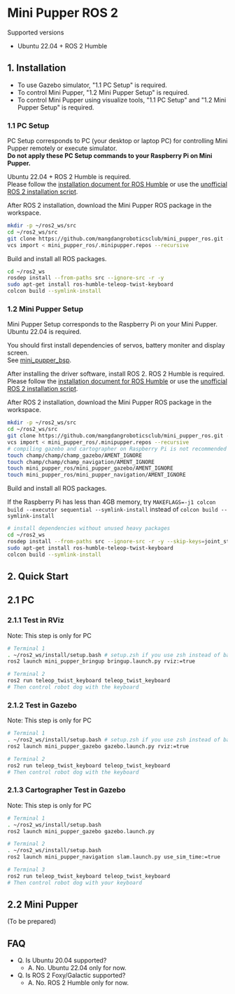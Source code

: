# Mini Pupper ROS 2

Supported versions

* Ubuntu 22.04 + ROS 2 Humble

## 1. Installation

* To use Gazebo simulator, "1.1 PC Setup" is required.
* To control Mini Pupper, "1.2 Mini Pupper Setup" is required.
* To control Mini Pupper using visualize tools, "1.1 PC Setup" and "1.2 Mini Pupper Setup" is required.

### 1.1 PC Setup

PC Setup corresponds to PC (your desktop or laptop PC) for controlling Mini Pupper remotely or execute simulator.  
__Do not apply these PC Setup commands to your Raspberry Pi on Mini Pupper.__

Ubuntu 22.04 + ROS 2 Humble is required.  
Please follow the [installation document for ROS Humble](https://docs.ros.org/en/humble/Installation/Ubuntu-Install-Debians.html) or use the [unofficial ROS 2 installation script](https://github.com/Tiryoh/ros2_setup_scripts_ubuntu).

After ROS 2 installation, download the Mini Pupper ROS package in the workspace.

```sh
mkdir -p ~/ros2_ws/src
cd ~/ros2_ws/src
git clone https://github.com/mangdangroboticsclub/mini_pupper_ros.git -b ros2
vcs import < mini_pupper_ros/.minipupper.repos --recursive
```

Build and install all ROS packages.

```sh
cd ~/ros2_ws
rosdep install --from-paths src --ignore-src -r -y
sudo apt-get install ros-humble-teleop-twist-keyboard
colcon build --symlink-install
```

### 1.2 Mini Pupper Setup

Mini Pupper Setup corresponds to the Raspberry Pi on your Mini Pupper.  
Ubuntu 22.04 is required.

You should first install dependencies of servos, battery moniter and display screen.  
See [mini_pupper_bsp](https://github.com/mangdangroboticsclub/mini_pupper_bsp).

After installing the driver software, install ROS 2. ROS 2 Humble is required.  
Please follow the [installation document for ROS Humble](https://docs.ros.org/en/humble/Installation/Ubuntu-Install-Debians.html) or use the [unofficial ROS 2 installation script](https://github.com/Tiryoh/ros2_setup_scripts_ubuntu).

After ROS 2 installation, download the Mini Pupper ROS package in the workspace.

```sh
mkdir -p ~/ros2_ws/src
cd ~/ros2_ws/src
git clone https://github.com/mangdangroboticsclub/mini_pupper_ros.git -b ros2
vcs import < mini_pupper_ros/.minipupper.repos --recursive
# compiling gazebo and cartographer on Raspberry Pi is not recommended
touch champ/champ/champ_gazebo/AMENT_IGNORE
touch champ/champ/champ_navigation/AMENT_IGNORE
touch mini_pupper_ros/mini_pupper_gazebo/AMENT_IGNORE
touch mini_pupper_ros/mini_pupper_navigation/AMENT_IGNORE
```

Build and install all ROS packages.

If the Raspberry Pi has less than 4GB memory, try `MAKEFLAGS=-j1 colcon build --executor sequential --symlink-install` instead of `colcon build --symlink-install`

```sh
# install dependencies without unused heavy packages
cd ~/ros2_ws
rosdep install --from-paths src --ignore-src -r -y --skip-keys=joint_state_publisher_gui --skip-keys=rviz2 --skip-keys=gazebo_plugins --skip-keys=velodyne_gazebo_plugins
sudo apt-get install ros-humble-teleop-twist-keyboard
colcon build --symlink-install
```

## 2. Quick Start

## 2.1 PC
### 2.1.1 Test in RViz

Note: This step is only for PC

```sh
# Terminal 1
. ~/ros2_ws/install/setup.bash # setup.zsh if you use zsh instead of bash
ros2 launch mini_pupper_bringup bringup.launch.py rviz:=true

# Terminal 2
ros2 run teleop_twist_keyboard teleop_twist_keyboard
# Then control robot dog with the keyboard
```

### 2.1.2 Test in Gazebo

Note: This step is only for PC

```sh
# Terminal 1
. ~/ros2_ws/install/setup.bash # setup.zsh if you use zsh instead of bash
ros2 launch mini_pupper_gazebo gazebo.launch.py rviz:=true

# Terminal 2
ros2 run teleop_twist_keyboard teleop_twist_keyboard
# Then control robot dog with the keyboard
```

### 2.1.3 Cartographer Test in Gazebo

Note: This step is only for PC

```sh
# Terminal 1
. ~/ros2_ws/install/setup.bash
ros2 launch mini_pupper_gazebo gazebo.launch.py

# Terminal 2
. ~/ros2_ws/install/setup.bash
ros2 launch mini_pupper_navigation slam.launch.py use_sim_time:=true

# Terminal 3
ros2 run teleop_twist_keyboard teleop_twist_keyboard
# Then control robot dog with your keyboard
```

## 2.2 Mini Pupper

(To be prepared)

## FAQ

* Q. Is Ubuntu 20.04 supported?
  * A. No. Ubuntu 22.04 only for now.
* Q. Is ROS 2 Foxy/Galactic supported?
  * A. No. ROS 2 Humble only for now.
